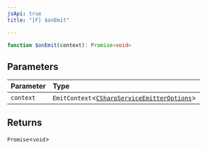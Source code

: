 ```yaml
---
jsApi: true
title: "[F] $onEmit"

---
```

```ts
function $onEmit(context): Promise<void>
```

## Parameters

| Parameter | Type |
| :------ | :------ |
| `context` | `EmitContext`<[`CSharpServiceEmitterOptions`](../interfaces/CSharpServiceEmitterOptions.md)\> |

## Returns

`Promise`<`void`\>
